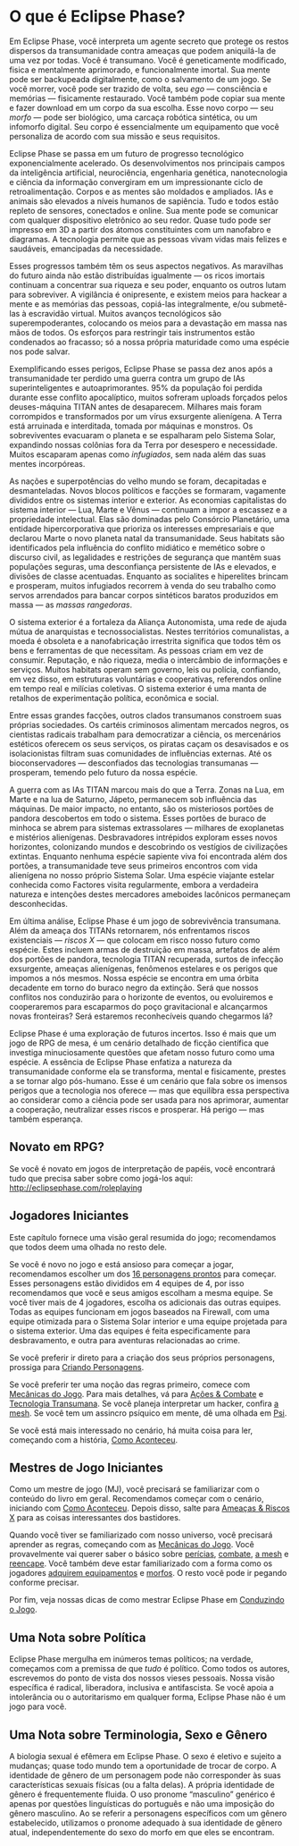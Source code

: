 # O que é Eclipse Phase?

Em Eclipse Phase, você interpreta um agente secreto que protege os restos dispersos da transumanidade contra ameaças que podem aniquilá-la de uma vez por todas. Você é transumano. Você é geneticamente modificado, fisica e mentalmente aprimorado, e funcionalmente imortal. Sua mente pode ser backupeada digitalmente, como o salvamento de um jogo. Se você morrer, você pode ser trazido de volta, seu _ego_ — consciência e memórias — fisicamente restaurado. Você também pode copiar sua mente e fazer download em um corpo da sua escolha. Esse novo corpo — seu _morfo_ — pode ser biológico, uma carcaça robótica sintética, ou um infomorfo digital. Seu corpo é essencialmente um equipamento que você personaliza de acordo com sua missão e seus requisitos.

Eclipse Phase se passa em um futuro de progresso tecnológico exponencialmente acelerado. Os desenvolvimentos nos principais campos da inteligência artificial, neurociência, engenharia genética, nanotecnologia e ciência da informação convergiram em um impressionante ciclo de retroalimentação. Corpos e as mentes são moldados e ampliados. IAs e animais são elevados a níveis humanos de sapiência. Tudo e todos estão repleto de sensores, conectados e online. Sua mente pode se comunicar com qualquer dispositivo eletrônico ao seu redor. Quase tudo pode ser impresso em 3D a partir dos átomos constituintes com um nanofabro e diagramas. A tecnologia permite que as pessoas vivam vidas mais felizes e saudáveis, emancipadas da necessidade.

Esses progressos também têm os seus aspectos negativos. As maravilhas do futuro ainda não estão distribuídas igualmente — os ricos imortais continuam a concentrar sua riqueza e seu poder, enquanto os outros lutam para sobreviver. A vigilância é onipresente, e existem meios para hackear a mente e as memórias das pessoas, copiá-las integralmente, e/ou submetê-las à escravidão virtual. Muitos avanços tecnológicos são superempoderantes, colocando os meios para a devastação em massa nas mãos de todos. Os esforços para restringir tais instrumentos estão condenados ao fracasso; só a nossa própria maturidade como uma espécie nos pode salvar.

Exemplificando esses perigos, Eclipse Phase se passa dez anos após a transumanidade ter perdido uma guerra contra um grupo de IAs superinteligentes e autoaprimorantes. 95% da população foi perdida durante esse conflito apocalíptico, muitos sofreram uploads forçados pelos deuses-máquina TITAN antes de desaparecem. Milhares mais foram corrompidos e transformados por um vírus exsurgente alienígena. A Terra está arruinada e interditada, tomada por máquinas e monstros. Os sobreviventes evacuaram o planeta e se espalharam pelo Sistema Solar, expandindo nossas colônias fora da Terra por desespero e necessidade. Muitos escaparam apenas como _infugiados_, sem nada além das suas mentes incorpóreas.

As nações e superpotências do velho mundo se foram, decapitadas e desmanteladas. Novos blocos políticos e facções se formaram, vagamente divididos entre os sistemas interior e exterior. As economias capitalistas do sistema interior — Lua, Marte e Vênus — continuam a impor a escassez e a propriedade intelectual. Elas são dominadas pelo Consórcio Planetário, uma entidade hipercorporativa que prioriza os interesses empresariais e que declarou Marte o novo planeta natal da transumanidade. Seus habitats são identificados pela influência do conflito midiático e memético sobre o discurso civil, as legalidades e restrições de segurança que mantêm suas populações seguras, uma desconfiança persistente de IAs e elevados, e divisões de classe acentuadas. Enquanto as socialites e hiperelites brincam e prosperam, muitos infugiados recorrem à venda do seu trabalho como servos arrendados para bancar corpos sintéticos baratos produzidos em massa — as _massas rangedoras_.

O sistema exterior é a fortaleza da Aliança Autonomista, uma rede de ajuda mútua de anarquistas e tecnossocialistas. Nestes territórios comunalistas, a moeda é obsoleta e a nanofabricação irrestrita significa que todos têm os bens e ferramentas de que necessitam. As pessoas criam em vez de consumir. Reputação, e não riqueza, media o intercâmbio de informações e serviços. Muitos habitats operam sem governo, leis ou polícia, confiando, em vez disso, em estruturas voluntárias e cooperativas, referendos online em tempo real e milícias coletivas. O sistema exterior é uma manta de retalhos de experimentação política, econômica e social.

Entre essas grandes facções, outros clados transumanos constroem suas próprias sociedades. Os cartéis criminosos alimentam mercados negros, os cientistas radicais trabalham para democratizar a ciência, os mercenários estéticos oferecem os seus serviços, os piratas caçam os desavisados e os isolacionistas filtram suas comunidades de influências externas. Até os bioconservadores — desconfiados das tecnologias transumanas — prosperam, temendo pelo futuro da nossa espécie.

A guerra com as IAs TITAN marcou mais do que a Terra. Zonas na Lua, em Marte e na lua de Saturno, Jápeto, permanecem sob influência das máquinas. De maior impacto, no entanto, são os misteriosos portões de pandora descobertos em todo o sistema. Esses portões de buraco de minhoca se abrem para sistemas extrassolares — milhares de exoplanetas e mistérios alienígenas. Desbravadores intrépidos exploram esses novos horizontes, colonizando mundos e descobrindo os vestígios de civilizações extintas. Enquanto nenhuma espécie sapiente viva foi encontrada além dos portões, a transumanidade teve seus primeiros encontros com vida alienígena no nosso próprio Sistema Solar. Uma espécie viajante estelar conhecida como Factores visita regularmente, embora a verdadeira natureza e intenções destes mercadores ameboides lacônicos permaneçam desconhecidas.

Em última análise, Eclipse Phase é um jogo de sobrevivência transumana. Além da ameaça dos TITANs retornarem, nós enfrentamos riscos existenciais — _riscos X_ — que colocam em risco nosso futuro como espécie. Estes incluem armas de destruição em massa, artefatos de além dos portões de pandora, tecnologia TITAN recuperada, surtos de infecção exsurgente, ameaças alienígenas, fenômenos estelares e os perigos que impomos a nós mesmos. Nossa espécie se encontra em uma órbita decadente em torno do buraco negro da extinção. Será que nossos conflitos nos conduzirão para o horizonte de eventos, ou evoluiremos e cooperaremos para escaparmos do poço gravitacional e alcançarmos novas fronteiras? Será estaremos reconhecíveis quando chegarmos lá?

Eclipse Phase é uma exploração de futuros incertos. Isso é mais que um jogo de RPG de mesa, é um cenário detalhado de ficção científica que investiga minuciosamente questões que afetam nosso futuro como uma espécie. A essência de Eclipse Phase enfatiza a natureza da transumanidade conforme ela se transforma, mental e fisicamente, prestes a se tornar algo pós-humano. Esse é um cenário que fala sobre os imensos perigos que a tecnologia nos oferece — mas que equilibra essa perspectiva ao considerar como a ciência pode ser usada para nos aprimorar, aumentar a cooperação, neutralizar esses riscos e prosperar. Há perigo — mas também esperança.

## Novato em RPG?

Se você é novato em jogos de interpretação de papéis, você encontrará tudo que precisa saber sobre como jogá-los aqui: <http://eclipsephase.com/roleplaying>

## Jogadores Iniciantes

Este capítulo fornece uma visão geral resumida do jogo; recomendamos que todos deem uma olhada no resto dele.

Se você é novo no jogo e está ansioso para começar a jogar, recomendamos escolher um dos [16 personagens prontos](../05/00-sample-characters.md) para começar. Esses personagens estão divididos em 4 equipes de 4, por isso recomendamos que você e seus amigos escolham a mesma equipe. Se você tiver mais de 4 jogadores, escolha os adicionais das outras equipes. Todas as equipes funcionam em jogos baseados na Firewall, com uma equipe otimizada para o Sistema Solar interior e uma equipe projetada para o sistema exterior. Uma das equipes é feita especificamente para desbravamento, e outra para aventuras relacionadas ao crime.

Se você preferir ir direto para a criação dos seus próprios personagens, prossiga para [Criando Personagens](../04/00-making-characters.md).

Se você preferir ter uma noção das regras primeiro, comece com [Mecânicas do Jogo](../03/00-game-mechanics.md). Para mais detalhes, vá para [Ações & Combate](../12/00-action-and-combat.md) e [Tecnologia Transumana](../15/00-transhuman-tech.md). Se você planeja interpretar um hacker, confira [a mesh](../13/00-the-mesh.md). Se você tem um assincro psíquico em mente, dê uma olhada em [Psi](../14/00-psi.md).

Se você está mais interessado no cenário, há muita coisa para ler, começando com a história, [Como Aconteceu](../06/00-how-it-came-to-be.md).

## Mestres de Jogo Iniciantes

Como um mestre de jogo (MJ), você precisará se familiarizar com o conteúdo do livro em geral. Recomendamos começar com o cenário, iniciando com [Como Aconteceu](../06/00-how-it-came-to-be.md). Depois disso, salte para [Ameaças & Riscos X](../18/00-threats-and-x-risks.md) para as coisas interessantes dos bastidores.

Quando você tiver se familiarizado com nosso universo, você precisará aprender as regras, começando com as [Mecânicas do Jogo](../03/00-game-mechanics.md). Você provavelmente vai querer saber o básico sobre [perícias](../04/18-skills.md), [combate](../12/00-action-and-combat.md), [a mesh](../13/00-the-mesh.md) e [reencape](../15/02-resleeving.md). Você também deve estar familiarizado com a forma como os jogadores [adquirem equipamentos](../16/02-acquiring-gear.md) e [morfos](../15/03-acquiring-morphs.md). O resto você pode ir pegando conforme precisar.

Por fim, veja nossas dicas de como mestrar Eclipse Phase em [Conduzindo o Jogo](../17/00-running-the-game.md).

## Uma Nota sobre Política

Eclipse Phase mergulha em inúmeros temas políticos; na verdade, começamos com a premissa de que _tudo_ é político. Como todos os autores, escrevemos do ponto de vista dos nossos vieses pessoais. Nossa visão específica é radical, liberadora, inclusiva e antifascista. Se você apoia a intolerância ou o autoritarismo em qualquer forma, Eclipse Phase não é um jogo para você.

<!-- CLEANED blockquote -->

## Uma Nota sobre Terminologia, Sexo e Gênero

A biologia sexual é efêmera em Eclipse Phase. O sexo é eletivo e sujeito a mudanças; quase todo mundo tem a oportunidade de trocar de corpo. A identidade de gênero de um personagem pode não corresponder às suas características sexuais físicas (ou a falta delas). A própria identidade de gênero é frequentemente fluida. O uso pronome “masculino” genérico é apenas por questões linguísticas do português e não uma imposição do gênero masculino. Ao se referir a personagens específicos com um gênero estabelecido, utilizamos o pronome adequado à sua identidade de gênero atual, independentemente do sexo do morfo em que eles se encontram.

<!-- CLEANED /blockquote -->

